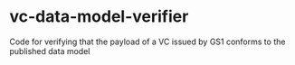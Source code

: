 # vc-data-model-verifier
Code for verifying that the payload of a VC issued by GS1 conforms to the published data model

